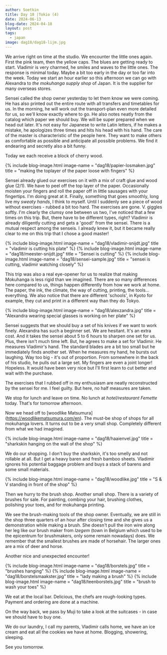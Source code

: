 ```yaml
---
author: Soetkin
title: Day 18 |Tokio (4)
date: 2024-06-13
blog-date: 2024-04-18
layout: post
tags:
  - japan
image: dag18/dag18-lijm.jpg
---
```


We arrive right on time at the studio. 
We encounter the little ones again. First the pink team, then the yellow caps. The blues are getting ready to start. 
Vladimir is very charmed, he smiles and waves to the little ones. The response is minimal today. Maybe a bit too early in the day or too far into the week.
Today we start an hour earlier so this afternoon we can go with Alexandra to *the mokuhanga supply shop* of Japan. It is the supplier for many overseas stores.

Sensei called the shop owner yesterday to let them know we were coming. He has also printed out the entire route with all transfers and timetables for us. In the morning, he will work out the transport-plan even more detailed for us, so we'll know exactly where to go. He also notes neatly from the catalog which paper we should buy. We will be super prepared when we head out later. It's not easy for Japanese to write Latin letters, if he makes a mistake, he apologizes three times and hits his head with his hand. The care of the master is characteristic of the people here. They want to make others as comfortable as possible and anticipate all possible problems. We find it endearing and secretly also a bit funny.

Today we each receive a block of cherry wood. 

{% include blog-image.html image-name = "dag18/papier-losmaken.jpg" title = "making the toplayer of the paper loose with fingers" %}

Sensei already glued our exercises on it with a mix of craft glue and wood glue (2/1). We have to peel off the top layer of the paper. Occasionally moisten your fingers and roll the paper off in little sausages with your fingertips. I'm doing great at it. Finally, something that goes smoothly, long live my *sweaty hands*, I think to myself. Until I suddenly see a piece of wood without exercises - rubbed a bit too hard. The exercises are gone. V. giggles softly. I'm clearly the clumsy one between us two, I've noticed that a few times on this trip. But, there have to be different types, right?
Vladimir is already diligently cutting and gets a 'good!' from the sensei. There is a mutual respect among the senseis. 
I already knew it, but it became really clear to me on this trip that I chose a good master!

{% include blog-image.html image-name = "dag18/vladimir-snijdt.jpg" title = "vladimir is cutting his plate" %}
{% include blog-image.html image-name = "dag18/meester-snijdt.jpg" title = "Sensei is cutting" %}
{% include blog-image.html image-name = "dag18/sensei-sample.jpg" title = "sensei is cutting, vladimir watching closely" %}

This trip was also a real eye-opener for us to realize that making Mokuhanga is less rigid than we imagined. 
There are so many differences here compared to us, things happen differently from how we work at home. The paper, the ink, the climate, the way of cutting, printing, the tools... everything. We also notice that there are different 'schools', in Kyoto for example, they cut and print in a different way than they do Tokyo.

{% include blog-image.html image-name = "dag18/alexzandra.jpg" title = "Alexandra wearing special glasses is working on her plate" %}

Sensei suggests that we should buy a set of his knives if we want to work finely. 
Alexandra has such a beginner set. We are hesitant. It's an extra cost. And it takes the sensei about 5 to 6 hours to sharpen one set for us. Plus, there isn't much time left. 
But, he agrees to make a set for Vladimir. He measures Vladimir's hand. The standard blades are a bit too small but he immediately finds another set. When he measures my hand, he bursts out laughing. Way too big - it's out of proportion. From somewhere in the back of his studio, he pulls out a large set. My fingers are even a joint longer! Hopeless. It would have been very nice but I'll first learn to cut better and wait with the purchase.

The exercises that I rubbed off in my enthusiasm are neatly reconstructed by the sensei for me. 
I feel guilty. But here, no half measures are taken.

We stop for lunch and leave on time. No lunch at *hotel/restaurant Femette* today. That's for tomorrow afternoon.

Now we head off to [woodlike Matsumura] (https://woodlikematsumura.com/en). The must-be shop of shops for all mokuhanga lovers. It turns out to be a very small shop. Completely different from what we had imagined.

{% include blog-image.html image-name = "dag18/haaienvel.jpg" title = "sharkskin hanging on the wall of the shop" %}

We do our shopping. I don't buy the sharkskin, it's too smelly and not rollable at all. But I get a heavy baren and fresh bamboo sheets. Vladimir ignores his potential baggage problem and buys a stack of barens and some small materials.

{% include blog-image.html image-name = "dag18/woodlike.jpg" title = "S & V standing in front of the shop" %}

Then we hurry to the brush shop. Another small shop. There is a variety of brushes for sale. For painting, combing your hair, brushing clothes, polishing your toes, and for mokuhanga printing.

We see the brush-making tools of the shop owner. Eventually, we are still in the shop three quarters of an hour after closing time and she gives us a demonstration while making a brush. She doesn't pull the iron wire along her leg like our brush maker from *Izegem* (town in Belgium which used to be the epicentrum for brushmakers, only some remain nowadays) does. We remember that the smallest brushes are made of horsehair. The larger ones are a mix of deer and horse.

Another nice and unexpected encounter!

{% include blog-image.html image-name = "dag18/borstels.jpg" title = "brushes hanging" %}
{% include blog-image.html image-name = "dag18/borstelsmaakster.jpg" title = "lady making a brush" %}
{% include blog-image.html image-name = "dag18/teenborstels.jpg" title = "brush to wash your toes" %}

We eat at the local bar. Delicious, the chefs are rough-looking types. Payment and ordering are done at a machine.

On the way back, we pass by Muji to take a look at the suitcases - in case we should have to buy one.

We do our laundry, I call my parents, Vladimir calls home, we have an ice cream and eat all the cookies we have at home. 
Blogging, showering, sleeping.

See you tomorrow.
